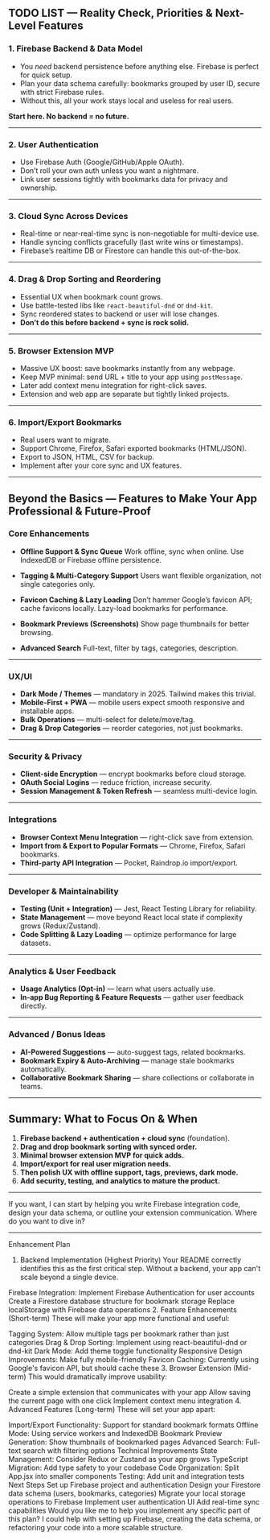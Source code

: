 ## TODO LIST — Reality Check, Priorities & Next-Level Features

### 1. **Firebase Backend & Data Model**

- You _need_ backend persistence before anything else. Firebase is perfect for quick setup.
- Plan your data schema carefully: bookmarks grouped by user ID, secure with strict Firebase rules.
- Without this, all your work stays local and useless for real users.

**Start here. No backend = no future.**

---

### 2. **User Authentication**

- Use Firebase Auth (Google/GitHub/Apple OAuth).
- Don’t roll your own auth unless you want a nightmare.
- Link user sessions tightly with bookmarks data for privacy and ownership.

---

### 3. **Cloud Sync Across Devices**

- Real-time or near-real-time sync is non-negotiable for multi-device use.
- Handle syncing conflicts gracefully (last write wins or timestamps).
- Firebase’s realtime DB or Firestore can handle this out-of-the-box.

---

### 4. **Drag & Drop Sorting and Reordering**

- Essential UX when bookmark count grows.
- Use battle-tested libs like `react-beautiful-dnd` or `dnd-kit`.
- Sync reordered states to backend or user will lose changes.
- **Don’t do this before backend + sync is rock solid.**

---

### 5. **Browser Extension MVP**

- Massive UX boost: save bookmarks instantly from any webpage.
- Keep MVP minimal: send URL + title to your app using `postMessage`.
- Later add context menu integration for right-click saves.
- Extension and web app are separate but tightly linked projects.

---

### 6. **Import/Export Bookmarks**

- Real users want to migrate.
- Support Chrome, Firefox, Safari exported bookmarks (HTML/JSON).
- Export to JSON, HTML, CSV for backup.
- Implement after your core sync and UX features.

---

## Beyond the Basics — Features to Make Your App Professional & Future-Proof

### Core Enhancements

- **Offline Support & Sync Queue**
  Work offline, sync when online. Use IndexedDB or Firebase offline persistence.

- **Tagging & Multi-Category Support**
  Users want flexible organization, not single categories only.

- **Favicon Caching & Lazy Loading**
  Don’t hammer Google’s favicon API; cache favicons locally.
  Lazy-load bookmarks for performance.

- **Bookmark Previews (Screenshots)**
  Show page thumbnails for better browsing.

- **Advanced Search**
  Full-text, filter by tags, categories, description.

---

### UX/UI

- **Dark Mode / Themes** — mandatory in 2025. Tailwind makes this trivial.
- **Mobile-First + PWA** — mobile users expect smooth responsive and installable apps.
- **Bulk Operations** — multi-select for delete/move/tag.
- **Drag & Drop Categories** — reorder categories, not just bookmarks.

---

### Security & Privacy

- **Client-side Encryption** — encrypt bookmarks before cloud storage.
- **OAuth Social Logins** — reduce friction, increase security.
- **Session Management & Token Refresh** — seamless multi-device login.

---

### Integrations

- **Browser Context Menu Integration** — right-click save from extension.
- **Import from & Export to Popular Formats** — Chrome, Firefox, Safari bookmarks.
- **Third-party API Integration** — Pocket, Raindrop.io import/export.

---

### Developer & Maintainability

- **Testing (Unit + Integration)** — Jest, React Testing Library for reliability.
- **State Management** — move beyond React local state if complexity grows (Redux/Zustand).
- **Code Splitting & Lazy Loading** — optimize performance for large datasets.

---

### Analytics & User Feedback

- **Usage Analytics (Opt-in)** — learn what users actually use.
- **In-app Bug Reporting & Feature Requests** — gather user feedback directly.

---

### Advanced / Bonus Ideas

- **AI-Powered Suggestions** — auto-suggest tags, related bookmarks.
- **Bookmark Expiry & Auto-Archiving** — manage stale bookmarks automatically.
- **Collaborative Bookmark Sharing** — share collections or collaborate in teams.

---

## Summary: What to Focus On & When

1. **Firebase backend + authentication + cloud sync** (foundation).
2. **Drag and drop bookmark sorting with synced order.**
3. **Minimal browser extension MVP for quick adds.**
4. **Import/export for real user migration needs.**
5. **Then polish UX with offline support, tags, previews, dark mode.**
6. **Add security, testing, and analytics to mature the product.**

---

If you want, I can start by helping you write Firebase integration code, design your data schema, or outline your extension communication. Where do you want to dive in?

______________________________________________________________________

Enhancement Plan
1. Backend Implementation (Highest Priority)
Your README correctly identifies this as the first critical step. Without a backend, your app can't scale beyond a single device.

Firebase Integration:
Implement Firebase Authentication for user accounts
Create a Firestore database structure for bookmark storage
Replace localStorage with Firebase data operations
2. Feature Enhancements (Short-term)
These will make your app more functional and useful:

Tagging System: Allow multiple tags per bookmark rather than just categories
Drag & Drop Sorting: Implement using react-beautiful-dnd or dnd-kit
Dark Mode: Add theme toggle functionality
Responsive Design Improvements: Make fully mobile-friendly
Favicon Caching: Currently using Google's favicon API, but should cache these
3. Browser Extension (Mid-term)
This would dramatically improve usability:

Create a simple extension that communicates with your app
Allow saving the current page with one click
Implement context menu integration
4. Advanced Features (Long-term)
These will set your app apart:

Import/Export Functionality: Support for standard bookmark formats
Offline Mode: Using service workers and IndexedDB
Bookmark Preview Generation: Show thumbnails of bookmarked pages
Advanced Search: Full-text search with filtering options
Technical Improvements
State Management: Consider Redux or Zustand as your app grows
TypeScript Migration: Add type safety to your codebase
Code Organization: Split App.jsx into smaller components
Testing: Add unit and integration tests
Next Steps
Set up Firebase project and authentication
Design your Firestore data schema (users, bookmarks, categories)
Migrate your local storage operations to Firebase
Implement user authentication UI
Add real-time sync capabilities
Would you like me to help you implement any specific part of this plan? I could help with setting up Firebase, creating the data schema, or refactoring your code into a more scalable structure.